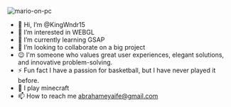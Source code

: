 ![mario-on-pc](https://github.com/KingWndr15/KingWndr15/assets/105435860/3ee0358d-a54d-4b02-8950-71acc2be14d9)
- 👋 Hi, I’m @KingWndr15
- 👀 I’m interested in WEBGL
- 🌱 I’m currently learning GSAP
- 💞️ I’m looking to collaborate on a big project
- 😉 I'm someone who values great user experiences, elegant solutions,
 and innovative problem-solving.
- ⚡ Fun fact I have a passion for basketball, but I have never played it before.
- 🤖 I play minecraft
- 📫 How to reach me abrahameyaife@gmail.com
